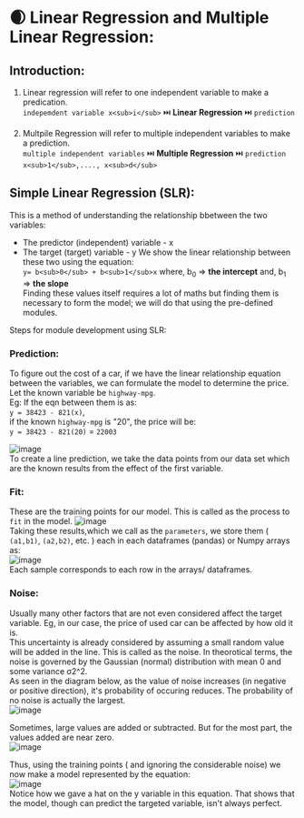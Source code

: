 # 🌒 Linear Regression and Multiple Linear Regression: 

## Introduction:
1) Linear regression will refer to one independent variable to make a predication.  
    `indepemdent variable x<sub>i</sub>` ⏭️ **Linear Regression** ⏭️ `prediction`
   
2) Multpile Regression will refer to multiple independent variables to make a prediction.  
    `multiple independent variables`     ⏭️ **Multiple Regression** ⏭️ `prediction`
   `x<sub>1</sub>,...., x<sub>d</sub>`

## Simple Linear Regression (SLR):
This is a method of understanding the relationship bbetween the two variables:  
- The predictor (independent) variable - x
- The target (target) variable - y
We show the linear relationship between these two using the equation:  
          `y= b<sub>0</sub> + b<sub>1</sub>x`
  where,
  b<sub>0</sub> => **the intercept** and,
  b<sub>1</sub> => **the slope**  
Finding these values itself requires a lot of maths but finding them is necessary to form the model; we will do that using the pre-defined modules.

Steps for module development using SLR:  
### Prediction: 
To figure out the cost of a car, if we have the linear relationship equation between the variables, we can formulate the model to determine the price. Let the known variable be `highway-mpg`.  
Eg: If the eqn between them is as:  
`y = 38423 - 821(x)`,  
if the known `highway-mpg` is "20", the price will be:  
`y = 38423 - 821(20)` = `22003`

![image](https://github.com/user-attachments/assets/219beb20-48d8-4e18-8554-5948e0d40b32)  
To create a line prediction, we take the data points from our data set which are the known results from the effect of the first variable.  

### Fit:
These are the training points for our model. This is called as the process to `fit` in the model.
![image](https://github.com/user-attachments/assets/ca40de9a-7a81-4501-880e-2285433a6dd2)  
Taking these results,which we call as the `parameters`, we store them ( `(a1,b1)`, `(a2,b2)`, etc. ) each in each dataframes (pandas) or Numpy arrays as:  
![image](https://github.com/user-attachments/assets/3925ffb1-c0bf-4379-8587-f4760b82e67f)  
Each sample corresponds to each row in the arrays/ dataframes.

### Noise:  
Usually many other factors that are not even considered affect the target variable. Eg, in our case, the price of used car can be affected by how old it is.  
This uncertainty is already considered by assuming a small random value will be added in the line. This is called as the noise. In theorotical terms, the noise is governed by the Gaussian (normal) distribution with mean 0 and some variance σ2^2.  
As seen in the diagram below, as the value of noise increases (in negative or positive direction), it's probability of occuring reduces. The probability of no noise is actually the largest.  
![image](https://github.com/user-attachments/assets/71862138-db33-4224-bce5-9c4b52eb5170)  

Sometimes, large values are added or subtracted. But for the most part, the values added are near zero.  
![image](https://github.com/user-attachments/assets/1afe9cf6-c3bc-45fa-9801-0cc66f6dfce1)  

Thus, using the training points ( and ignoring the considerable noise) we now make a model represented by the equation:  
![image](https://github.com/user-attachments/assets/81de7f5f-1861-4e46-835e-338fce997429)  
Notice how we gave a hat on the y variable in this equation. That shows that the model, though can predict the targeted variable, isn't always perfect. 




